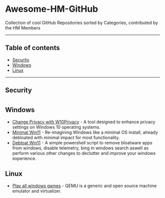 # Awesome-HM-GitHub
Collection of cool GitHub Repositories sorted by Categories, contributed by the HM Members

--------------------

## Table of contents
- [Security](#security)
- [Windows](#windows)
- [Linux](#linux)

--------------------

## Security
#

## Windows

- [Change Privacy with W10Privacy](https://www.w10privacy.de/) -  A tool designed to enhance privacy settings on Windows 10 operating systems.
- [Minimal Win11](https://github.com/LeDragoX/Win-Debloat-Tools) - Re-imagining Windows like a minimal OS install, already debloated with minimal impact for most functionality.
- [Debloat Win11](https://github.com/Raphire/Win11Debloat) - A simple powershell script to remove bloatware apps from windows, disable telemetry, bing in windows search aswell as perform various other changes to declutter and improve your windows experience.

## Linux
- [Play all windows games](https://wiki.qemu.org/Main_Page) - QEMU is a generic and open source machine emulator and virtualizer.

